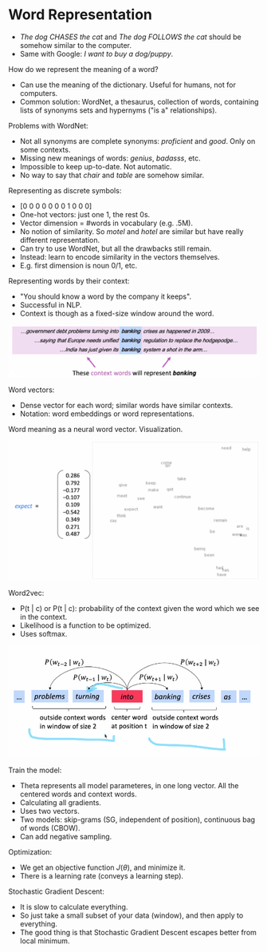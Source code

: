 # Word Representation

* _The dog CHASES the cat_ and _The dog FOLLOWS the cat_ should be somehow similar to the computer.
* Same with Google: _I want to buy a dog/puppy_.

How do we represent the meaning of a word?
* Can use the meaning of the dictionary. Useful for humans, not for computers.
* Common solution: WordNet, a thesaurus, collection of words, containing lists of synonyms sets and hypernyms ("is a" relationships).

Problems with WordNet:
* Not all synonyms are complete synonyms: _proficient_ and _good_. Only on some contexts.
* Missing new meanings of words: _genius_, _badasss_, etc.
* Impossible to keep up-to-date. Not automatic.
* No way to say that _chair_ and _table_ are somehow similar.

Representing as discrete symbols:
* [0 0 0 0 0 0 0 1 0 0 0]
* One-hot vectors: just one 1, the rest 0s.
* Vector dimension = #words in vocabulary (e.g. .5M).
* No notion of similarity. So _motel_ and _hotel_ are similar but have really different representation.
* Can try to use WordNet, but all the drawbacks still remain.
* Instead: learn to encode similarity in the vectors themselves.
* E.g. first dimension is noun 0/1, etc.

Representing words by their context:
* "You should know a word by the company it keeps". 
* Successful in NLP.
* Context is though as a fixed-size window around the word.

<img src="../img/img1.png">

Word vectors:
* Dense vector for each word; similar words have similar contexts.
* Notation: word embeddings or word representations.

Word meaning as a neural word vector. Visualization.

<img src="../img/img2.png">

Word2vec:
* P(t | c) or P(t | c): probability of the context given the word which we see in the context.
* Likelihood is a function to be optimized.
* Uses softmax.

<img src="../img/img3.png">

Train the model:
* Theta represents all model parameteres, in one long vector. All the centered words and context words.
* Calculating all gradients.
* Uses two vectors. 
* Two models: skip-grams (SG, independent of position), continuous bag of words (CBOW).
* Can add negative sampling.

Optimization:
* We get an objective function _J_(_θ_), and minimize it.
* There is a learning rate (conveys a learning step).

Stochastic Gradient Descent:
* It is slow to calculate everything.
* So just take a small subset of your data (window), and then apply to everything.
* The good thing is that Stochastic Gradient Descent escapes better from local minimum.
